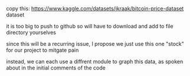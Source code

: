 copy this: https://www.kaggle.com/datasets/jkraak/bitcoin-price-dataset dataset

it is too big to push to github so will have to download and add to file directory yourselves

since this will be a recurring issue, I propose we just use this one "stock" for our project to mitgate pain

instead, we can each use a diffrent module to graph this data, as spoken about in the initial comments of the code
